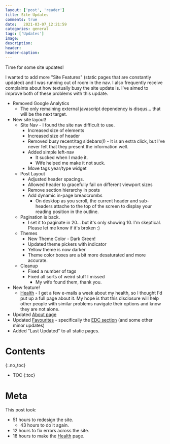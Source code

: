 ```yaml
---
layout: ['post', 'reader']
title: Site Updates
comments: true
date:   2021-03-07_12:21:59 
categories: general
tags: ['Updates']
image:
description:
header:
header-caption:
---
```


Time for some site updates!

I wanted to add more "Site Features" (static pages that are constantly updated) and I was running out of room in the nav. I also frequently receive complaints about how textually busy the site update is. I've aimed to improve both of these problems with this update.

* Removed Google Analytics
  * The only remaining external javascript dependency is disqus... that will be the next target.
* New site layout!
  * Site Nav - I found the site nav difficult to use.
    * Increased size of elements
    * Increased size of header
    * Removed busy recent/tag sidebars(!) - It is an extra click, but I've never felt that they present the information well.
    * Added simple left-nav
      * It sucked when I made it.
      * Wife helped me make it not suck.
    * Move tags year/type widget
  * Post Layout
    * Adjusted header spacings.
    * Allowed header to gracefully fail on different viewport sizes
    * Remove section hierarchy in posts
    * Add dynamic in-page breadcrumbs
      * On desktop as you scroll, the current header and sub-headers attache to the top of the screen to display your reading position in the outline.
  * Pagination is back.
    * I set it to paginate in 20... but it's only showing 10. I'm skeptical. Please let me know if it's broken :)
  * Themes
    * New Theme Color - Dark Green!
    * Updated theme pickers with indicator
    * Yellow theme is now darker
    * Theme color boxes are a bit more desaturated and more accurate.
  * Cleanup
    * Fixed a number of tags
    * Fixed all sorts of weird stuff I missed
      * My wife found them, thank you.
* New feature!
  * [Health](/Health/) - I get a few e-mails a week about my health, so I thought I'd put up a full page about it. My hope is that this disclosure will help other people with similar problems navigate their options and know they are not alone.
* Updated [About page](/about/)
* Updated [Favourites](/favourites.md) - specifically the [EDC section](/favourites.md#every-day-carry) (and some other minor updates)
* Added "Last Updated" to all static pages.

<!--more-->


# Contents
{:.no_toc}
* TOC
{:toc}

# Meta

This post took:

* 51 hours to redesign the site.
  * 43 hours to do it again.
* 12 hours to fix errors across the site.
* 18 hours to make the [Health](/Health/) page.
